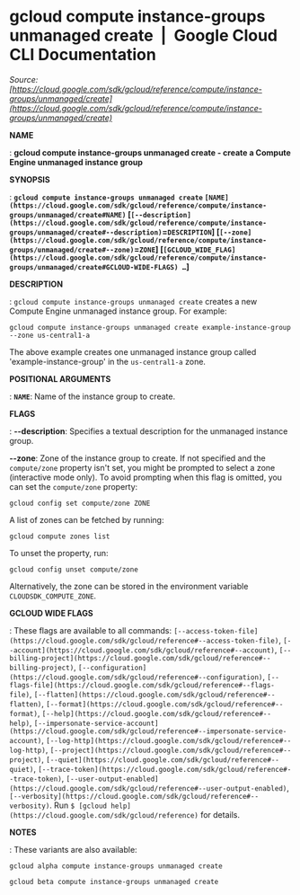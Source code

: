 # gcloud compute instance-groups unmanaged create  |  Google Cloud CLI Documentation

*Source: [https://cloud.google.com/sdk/gcloud/reference/compute/instance-groups/unmanaged/create](https://cloud.google.com/sdk/gcloud/reference/compute/instance-groups/unmanaged/create)*

**NAME**

: **gcloud compute instance-groups unmanaged create - create a Compute Engine unmanaged instance group**

**SYNOPSIS**

: **`gcloud compute instance-groups unmanaged create` `[NAME](https://cloud.google.com/sdk/gcloud/reference/compute/instance-groups/unmanaged/create#NAME)` [`[--description](https://cloud.google.com/sdk/gcloud/reference/compute/instance-groups/unmanaged/create#--description)`=`DESCRIPTION`] [`[--zone](https://cloud.google.com/sdk/gcloud/reference/compute/instance-groups/unmanaged/create#--zone)`=`ZONE`] [`[GCLOUD_WIDE_FLAG](https://cloud.google.com/sdk/gcloud/reference/compute/instance-groups/unmanaged/create#GCLOUD-WIDE-FLAGS) …`]**

**DESCRIPTION**

: `gcloud compute instance-groups unmanaged create` creates a new
Compute Engine unmanaged instance group. For example:

```
gcloud compute instance-groups unmanaged create example-instance-group --zone us-central1-a
```

The above example creates one unmanaged instance group called
'example-instance-group' in the
``us-central1-a`` zone.

**POSITIONAL ARGUMENTS**

: **`NAME`**:
Name of the instance group to create.

**FLAGS**

: **--description**:
Specifies a textual description for the unmanaged instance group.

**--zone**:
Zone of the instance group to create. If not specified and the
``compute/zone`` property isn't set, you might
be prompted to select a zone (interactive mode only).
To avoid prompting when this flag is omitted, you can set the
``compute/zone`` property:

```
gcloud config set compute/zone ZONE
```

A list of zones can be fetched by running:

```
gcloud compute zones list
```

To unset the property, run:

```
gcloud config unset compute/zone
```

Alternatively, the zone can be stored in the environment variable
``CLOUDSDK_COMPUTE_ZONE``.

**GCLOUD WIDE FLAGS**

: These flags are available to all commands: `[--access-token-file](https://cloud.google.com/sdk/gcloud/reference#--access-token-file)`,
`[--account](https://cloud.google.com/sdk/gcloud/reference#--account)`, `[--billing-project](https://cloud.google.com/sdk/gcloud/reference#--billing-project)`,
`[--configuration](https://cloud.google.com/sdk/gcloud/reference#--configuration)`,
`[--flags-file](https://cloud.google.com/sdk/gcloud/reference#--flags-file)`,
`[--flatten](https://cloud.google.com/sdk/gcloud/reference#--flatten)`, `[--format](https://cloud.google.com/sdk/gcloud/reference#--format)`, `[--help](https://cloud.google.com/sdk/gcloud/reference#--help)`, `[--impersonate-service-account](https://cloud.google.com/sdk/gcloud/reference#--impersonate-service-account)`,
`[--log-http](https://cloud.google.com/sdk/gcloud/reference#--log-http)`,
`[--project](https://cloud.google.com/sdk/gcloud/reference#--project)`, `[--quiet](https://cloud.google.com/sdk/gcloud/reference#--quiet)`, `[--trace-token](https://cloud.google.com/sdk/gcloud/reference#--trace-token)`, `[--user-output-enabled](https://cloud.google.com/sdk/gcloud/reference#--user-output-enabled)`,
`[--verbosity](https://cloud.google.com/sdk/gcloud/reference#--verbosity)`.
Run `$ [gcloud help](https://cloud.google.com/sdk/gcloud/reference)` for details.

**NOTES**

: These variants are also available:

```
gcloud alpha compute instance-groups unmanaged create
```

```
gcloud beta compute instance-groups unmanaged create
```